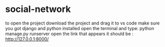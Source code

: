 # social-network
to open the project download the project and drag it to vs code
make sure you got django and python installed
open the terminal and type: python manage.py runserver
open the link that appears it should be : http://127.0.0.1:8000/
